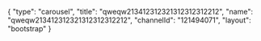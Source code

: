 {
    "type": "carousel",
    "title": "qweqw213412312321312312312212",
    "name": "qweqw213412312321312312312212",
    "channelId": "121494071",
    "layout": "bootstrap"
}